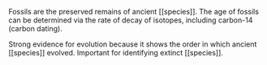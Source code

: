 Fossils are the preserved remains of ancient [[species]]. The age of fossils can be determined via the rate of decay of isotopes, including carbon-14 (carbon dating).

Strong evidence for evolution because it shows the order in which ancient [[species]] evolved.
Important for identifying extinct [[species]].